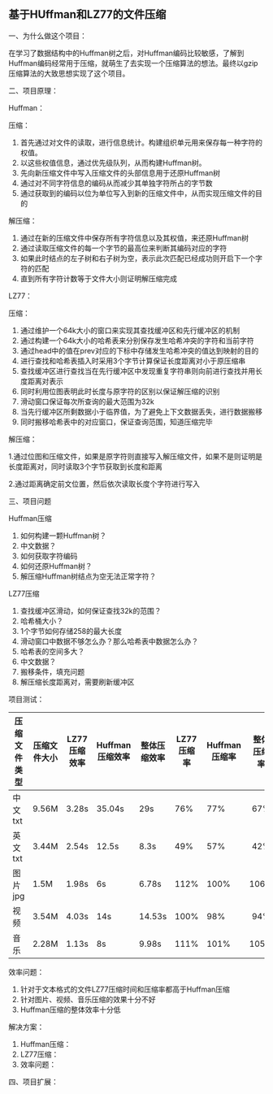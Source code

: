 ## 			基于HUffman和LZ77的文件压缩

一、为什么做这个项目：

在学习了数据结构中的Huffman树之后，对Huffman编码比较敏感，了解到Huffman编码经常用于压缩，就萌生了去实现一个压缩算法的想法。最终以gzip压缩算法的大致思想实现了这个项目。

二、项目原理：

Huffman：

压缩：

1. 首先通过对文件的读取，进行信息统计。构建组织单元用来保存每一种字符的权值。
2. 以这些权值信息，通过优先级队列，从而构建Huffman树。
3. 先向新压缩文件中写入压缩文件的头部信息用于还原Huffman树
4. 通过对不同字符信息的编码从而减少其单独字符所占的字节数
5. 通过获取到的编码以位为单位写入到新的压缩文件中，从而实现压缩文件的目的

解压缩：

1. 通过在新的压缩文件中保存所有字符信息以及其权值，来还原Huffman树
2. 通过读取压缩文件的每一个字节的最高位来判断其编码对应的字符
3. 如果此时结点的左子树和右子树为空，表示此次匹配已经成功则开启下一个字符的匹配
4. 直到所有字符计数等于文件大小则证明解压缩完成

LZ77：

压缩：

1. 通过维护一个64k大小的窗口来实现其查找缓冲区和先行缓冲区的机制
2. 通过构建一个64k大小的哈希表来分别保存发生哈希冲突的字符和当前字符
3. 通过head中的值在prev对应的下标中存储发生哈希冲突的值达到映射的目的
4. 进行查找和哈希表插入时采用3个字节计算保证长度距离对小于原压缩串
5. 查找缓冲区进行查找当在先行缓冲区中发现重复字符串则向前进行查找并用长度距离对表示
6. 同时利用位图表明此时长度与原字符的区别以保证解压缩的识别
7. 滑动窗口保证每次所查询的最大范围为32k
8. 当先行缓冲区所剩数据小于临界值，为了避免上下文数据丢失，进行数据搬移
9. 同时搬移哈希表中的对应窗口，保证查询范围，知道压缩完毕

解压缩：

1.通过位图和压缩文件，如果是原字符则直接写入解压缩文件，如果不是则证明是长度距离对，同时读取3个字节获取到长度和距离

2.通过距离确定前文位置，然后依次读取长度个字符进行写入

三、项目问题

Huffman压缩

1. 如何构建一颗Huffman树？
2. 中文数据？
3. 如何获取字符编码
4. 如何还原Huffman树？
5. 解压缩Huffman树结点为空无法正常字符？

LZ77压缩

1. 查找缓冲区滑动，如何保证查找32k的范围？
2. 哈希桶大小？
3. 1个字节如何存储258的最大长度
4. 滑动窗口中数据不够怎么办？那么哈希表中数据怎么办？
5. 哈希表的空间多大？
6. 中文数据？
7. 搬移条件，填充问题
8. 解压缩长度距离对，需要刷新缓冲区

项目测试：

| 压缩文件类型 | 压缩文件大小 | LZ77压缩效率 | Huffman压缩效率 | 整体压缩效率 | LZ77压缩率 | Huffman压缩率 | 整体压缩率 |
| ------------ | ------------ | ------------ | --------------- | ------------ | ---------- | ------------- | :--------: |
| 中文txt      | 9.56M        | 3.28s        | 35.04s          | 29s          | 76%        | 77%           |    67%     |
| 英文txt      | 3.44M        | 2.54s        | 12.5s           | 8.3s         | 49%        | 57%           |    42%     |
| 图片jpg      | 1.5M         | 1.98s        | 6s              | 6.78s        | 112%       | 100%          |    106%    |
| 视频         | 3.54M        | 4.03s        | 14s             | 14.53s       | 100%       | 98%           |    94%     |
| 音乐         | 2.28M        | 1.13s        | 8s              | 9.98s        | 111%       | 101%          |    105%    |

效率问题：

1. 针对于文本格式的文件LZ77压缩时间和压缩率都高于Huffman压缩
2. 针对图片、视频、音乐压缩的效果十分不好
3. Huffman压缩的整体效率十分低

解决方案：

1. Huffman压缩：
2. LZ77压缩：
3. 效率问题：

四、项目扩展：